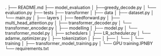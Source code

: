 .
├── README.md
├── model_evaluation
│  ├──greedy_decode.py
│  └── evaluation.py
├── tests
├── transformer
│  ├── data
│	    ├── dataset.py
│     └── main.py
│  ├── layers
│	    ├── feedforward.py
│	    ├── multi_head_attention.py
│	    ├── transformer_decoder.py
│	    └── transformer_encoder.py
│  ├── modelling
│	    ├── model.py
│	    └── transformer_model.py
│  ├── schedulers
│	    ├── LR_scheduler.py
│     └── adamw_optimizer.py
│  ├── tokenization
│	    ├──
│     ├──
│	    └──
│  └── training 
│     ├── transformer_model_training.py
│	    └── GPU training.IPNBY
└── requirements.txt
